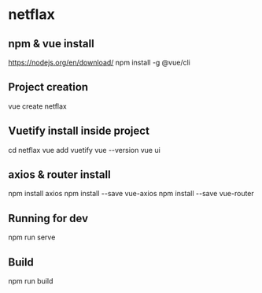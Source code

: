 # netflax

## npm & vue install
https://nodejs.org/en/download/
npm install -g @vue/cli

## Project creation
vue create netflax

## Vuetify install inside project
cd netflax
vue add vuetify
vue --version
vue ui

## axios & router install 
npm install axios
npm install --save vue-axios
npm install --save vue-router

## Running for dev
npm run serve

## Build
npm run build

